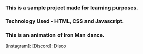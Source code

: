 ### This is a sample project made for learning purposes.
### Technology Used - HTML, CSS and Javascript.

### This is an animation of Iron Man dance.

[Instagram]:
[Discord]: Disco